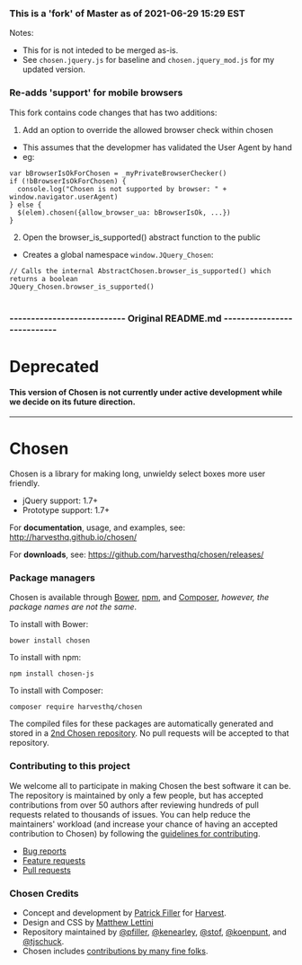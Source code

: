### This is a 'fork' of Master as of 2021-06-29 15:29 EST
Notes:
- This for is not inteded to be merged as-is. 
- See `chosen.jquery.js` for baseline and `chosen.jquery_mod.js` for my updated version.
### Re-adds 'support' for mobile browsers
This fork contains code changes that has two additions:
1) Add an option to override the allowed browser check within chosen
  - This assumes that the developmer has validated the User Agent by hand
  - eg: 
```
var bBrowserIsOkForChosen = _myPrivateBrowserChecker()
if (!bBrowserIsOkForChosen) {
  console.log("Chosen is not supported by browser: " + window.navigator.userAgent)
} else {
  $(elem).chosen({allow_browser_ua: bBrowserIsOk, ...})
}
```
2) Open the browser_is_supported() abstract function to the public
- Creates a global namespace `window.JQuery_Chosen`:

```
// Calls the internal AbstractChosen.browser_is_supported() which returns a boolean
JQuery_Chosen.browser_is_supported()
```
    
#
### --------------------------- Original README.md ---------------------------
#

# Deprecated

#### This version of Chosen is not currently under active development while we decide on its future direction.

---

# Chosen

Chosen is a library for making long, unwieldy select boxes more user friendly.

- jQuery support: 1.7+
- Prototype support: 1.7+

For **documentation**, usage, and examples, see:
http://harvesthq.github.io/chosen/

For **downloads**, see:
https://github.com/harvesthq/chosen/releases/

### Package managers

Chosen is available through [Bower](https://bower.io/), [npm](https://www.npmjs.com), and [Composer](https://getcomposer.org/), _however, the package names are not the same_.

To install with Bower:

```
bower install chosen
```

To install with npm:

```
npm install chosen-js
```

To install with Composer:

```
composer require harvesthq/chosen
```

The compiled files for these packages are automatically generated and stored in a [2nd Chosen repository](https://github.com/harvesthq/chosen-package). No pull requests will be accepted to that repository.

### Contributing to this project

We welcome all to participate in making Chosen the best software it can be. The repository is maintained by only a few people, but has accepted contributions from over 50 authors after reviewing hundreds of pull requests related to thousands of issues. You can help reduce the maintainers' workload (and increase your chance of having an accepted contribution to Chosen) by following the
[guidelines for contributing](contributing.md).

* [Bug reports](contributing.md#bugs)
* [Feature requests](contributing.md#features)
* [Pull requests](contributing.md#pull-requests)

### Chosen Credits

- Concept and development by [Patrick Filler](http://patrickfiller.com) for [Harvest](http://getharvest.com/).
- Design and CSS by [Matthew Lettini](http://matthewlettini.com/)
- Repository maintained by [@pfiller](http://github.com/pfiller), [@kenearley](http://github.com/kenearley), [@stof](http://github.com/stof), [@koenpunt](http://github.com/koenpunt), and [@tjschuck](http://github.com/tjschuck).
- Chosen includes [contributions by many fine folks](https://github.com/harvesthq/chosen/contributors).
